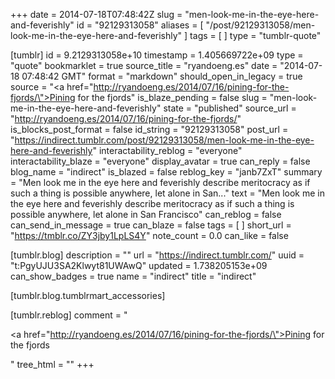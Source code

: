 +++
date = 2014-07-18T07:48:42Z
slug = "men-look-me-in-the-eye-here-and-feverishly"
id = "92129313058"
aliases = [ "/post/92129313058/men-look-me-in-the-eye-here-and-feverishly" ]
tags = [ ]
type = "tumblr-quote"

[tumblr]
id = 9.2129313058e+10
timestamp = 1.405669722e+09
type = "quote"
bookmarklet = true
source_title = "ryandoeng.es"
date = "2014-07-18 07:48:42 GMT"
format = "markdown"
should_open_in_legacy = true
source = "<a href=\"http://ryandoeng.es/2014/07/16/pining-for-the-fjords/\">Pining for the fjords</a>"
is_blaze_pending = false
slug = "men-look-me-in-the-eye-here-and-feverishly"
state = "published"
source_url = "http://ryandoeng.es/2014/07/16/pining-for-the-fjords/"
is_blocks_post_format = false
id_string = "92129313058"
post_url = "https://indirect.tumblr.com/post/92129313058/men-look-me-in-the-eye-here-and-feverishly"
interactability_reblog = "everyone"
interactability_blaze = "everyone"
display_avatar = true
can_reply = false
blog_name = "indirect"
is_blazed = false
reblog_key = "janb7ZxT"
summary = "Men look me in the eye here and feverishly describe meritocracy as if such a thing is possible anywhere, let alone in San..."
text = "Men look me in the eye here and feverishly describe meritocracy as if such a thing is possible anywhere, let alone in San Francisco"
can_reblog = false
can_send_in_message = true
can_blaze = false
tags = [ ]
short_url = "https://tmblr.co/ZY3jby1LpLS4Y"
note_count = 0.0
can_like = false

[tumblr.blog]
description = ""
url = "https://indirect.tumblr.com/"
uuid = "t:PgyUJU3SA2Klwyt81UWAwQ"
updated = 1.738205153e+09
can_show_badges = true
name = "indirect"
title = "indirect"

[tumblr.blog.tumblrmart_accessories]

[tumblr.reblog]
comment = "<p><a href=\"http://ryandoeng.es/2014/07/16/pining-for-the-fjords/\">Pining for the fjords</a></p>"
tree_html = ""
+++
